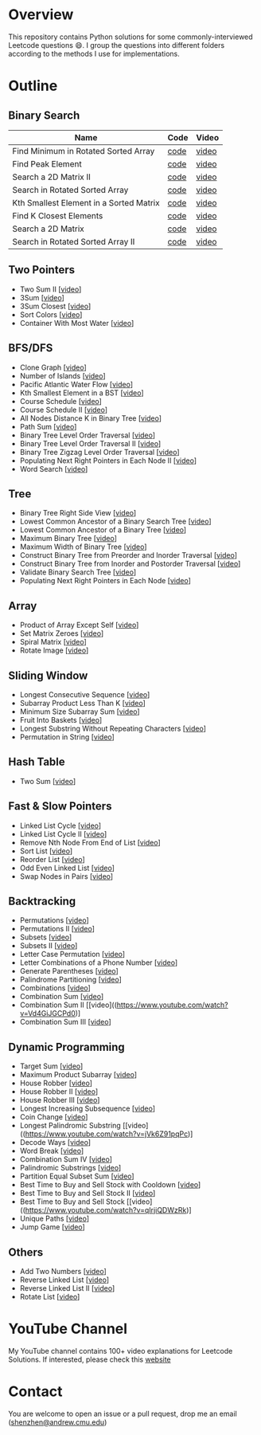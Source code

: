 # Overview
This repository contains Python solutions for some commonly-interviewed Leetcode questions :smile:. I group the questions into different folders according to the methods I use for implementations. 

# Outline

## Binary Search

| Name                                    | Code            | Video           |
|-----------------------------------------|-----------------|-----------------|
| Find Minimum in Rotated Sorted Array    | [code](https://github.com/ShenZheng2000/Leetcode-Python/blob/main/Binary_Search/153.%20Find%20Minimum%20in%20Rotated%20Sorted%20Array.py)             | [video](https://www.youtube.com/watch?v=nasyOup7luI&list=PLEFWvJbGWm_-Yp-mbmuisf9uYF0CpD8oD&index=2)      |
| Find Peak Element                       | [code](https://github.com/ShenZheng2000/Leetcode-Python/blob/main/Binary_Search/162.%20Find%20Peak%20Element.py)                                      | [video](https://www.youtube.com/watch?v=ZevIhUlD0FE)      |
| Search a 2D Matrix II                   | [code](https://github.com/ShenZheng2000/Leetcode-Python/blob/main/Binary_Search/240.%20Search%20a%202D%20Matrix%20II.py)                              | [video](https://www.youtube.com/watch?v=JeAJWeV71fI)      |
| Search in Rotated Sorted Array          | [code](https://github.com/ShenZheng2000/Leetcode-Python/blob/main/Binary_Search/33.%20Search%20in%20Rotated%20Sorted%20Array.py)                      | [video](https://www.youtube.com/watch?v=WIXxGM3T7MQ)      |
| Kth Smallest Element in a Sorted Matrix | [code](https://github.com/ShenZheng2000/Leetcode-Python/blob/main/Binary_Search/378.%20Kth%20Smallest%20Element%20in%20a%20Sorted%20Matrix.py)        | [video](https://www.youtube.com/watch?v=D2obbC38IvU)      |
| Find K Closest Elements                 | [code](https://github.com/ShenZheng2000/Leetcode-Python/blob/main/Binary_Search/658.%20Find%20K%20Closest%20Elements.py)                              | [video](https://www.youtube.com/watch?v=D2obbC38IvU)      |
| Search a 2D Matrix                      | [code](https://github.com/ShenZheng2000/Leetcode-Python/blob/main/Binary_Search/74.%20Search%20a%202D%20Matrix.py)                                    | [video](https://www.youtube.com/watch?v=IDRKH-lUXGg)      |
| Search in Rotated Sorted Array II       | [code](https://github.com/ShenZheng2000/Leetcode-Python/blob/main/Binary_Search/81.%20Search%20in%20Rotated%20Sorted%20Array%20II.py)                 | [video](https://www.youtube.com/watch?v=6Lz1FTmLGEM)      |

  
## Two Pointers
  * Two Sum II  [[video](https://www.youtube.com/watch?v=iNIMxBpNubY)]
  * 3Sum  [[video](https://www.youtube.com/watch?v=ExfMNWROV-8&t=2s)]
  * 3Sum Closest  [[video](https://www.youtube.com/watch?v=HmA8-91PXAM&t=4s)]
  * Sort Colors  [[video](https://www.youtube.com/watch?v=wPLOvc4KiE0&t=1s)]
  * Container With Most Water  [[video](https://www.youtube.com/watch?v=wX3h5k2sJIk&t=142s)]

## BFS/DFS
  * Clone Graph  [[video](https://www.youtube.com/watch?v=9UqaEPyy6LI&t=1s)]
  * Number of Islands  [[video](https://www.youtube.com/watch?v=SyFF1lO1tHw)]
  * Pacific Atlantic Water Flow  [[video](https://www.youtube.com/watch?v=0FTlx_5YAWk&t=5s)]
  * Kth Smallest Element in a BST  [[video](https://www.youtube.com/watch?v=7w0bvySlrjc)]
  * Course Schedule  [[video](https://www.youtube.com/watch?v=kef5k7Hd9r4)]
  * Course Schedule II  [[video](https://www.youtube.com/watch?v=4L-FG7V-VYw&t=7s)]
  * All Nodes Distance K in Binary Tree  [[video](https://www.youtube.com/watch?v=_6ZbbCvjcmo&t=8s)]
  * Path Sum  [[video](https://www.youtube.com/watch?v=EzW0Kf_WwcY)]
  * Binary Tree Level Order Traversal  [[video](https://www.youtube.com/watch?v=PwX4H49fdVU)]
  * Binary Tree Level Order Traversal II  [[video](https://www.youtube.com/watch?v=SlHNfi2GDbg)]
  * Binary Tree Zigzag Level Order Traversal  [[video](https://www.youtube.com/watch?v=FzYK9MUTJM0&t=2s)]
  * Populating Next Right Pointers in Each Node II  [[video](https://www.youtube.com/watch?v=UbhdyQ3albE)]
  * Word Search  [[video](https://www.youtube.com/watch?v=aSyDiUPFt9E)]
    
## Tree
  * Binary Tree Right Side View  [[video](https://www.youtube.com/watch?v=iWIoFAka0q0)]
  * Lowest Common Ancestor of a Binary Search Tree  [[video](https://www.youtube.com/watch?v=HnO8BDjN4CY&t=6s)]
  * Lowest Common Ancestor of a Binary Tree  [[video](https://www.youtube.com/watch?v=I0S6TQ_VTJc&t=4s)]
  * Maximum Binary Tree  [[video](https://www.youtube.com/watch?v=ME36syo5LpQ&t=5s)]
  * Maximum Width of Binary Tree  [[video](https://www.youtube.com/watch?v=ohra-hdHP_8&t=4s)]
  * Construct Binary Tree from Preorder and Inorder Traversal  [[video](https://www.youtube.com/watch?v=XRBdhwnftxY)]
  * Construct Binary Tree from Inorder and Postorder Traversal  [[video](https://www.youtube.com/watch?v=kZjKUhMbkpU)]
  * Validate Binary Search Tree  [[video](https://www.youtube.com/watch?v=XL6p0F1oa6o&t=4s)]
  * Populating Next Right Pointers in Each Node  [[video](https://www.youtube.com/watch?v=UbhdyQ3albE)]
    
## Array
  * Product of Array Except Self  [[video](https://www.youtube.com/watch?v=-ygRXqil5SI)]
  * Set Matrix Zeroes  [[video](https://www.youtube.com/watch?v=R74rit1drFM)]
  * Spiral Matrix  [[video](https://www.youtube.com/watch?v=MLaMjWcKlZY)]
  * Rotate Image  [[video](https://www.youtube.com/watch?v=3Uz3b0nQw6c&t=9s)]
    
## Sliding Window
  * Longest Consecutive Sequence  [[video](https://www.youtube.com/watch?v=30onXNNJUFU)]
  * Subarray Product Less Than K  [[video](https://www.youtube.com/watch?v=OGGp91_M4xs&t=8s)]
  * Minimum Size Subarray Sum  [[video](https://www.youtube.com/watch?v=vlDO_LFQhTU&t=4s)]
  * Fruit Into Baskets  [[video](https://www.youtube.com/watch?v=Ms7b-2aBp2Y&t=1s)]
  * Longest Substring Without Repeating Characters  [[video](https://www.youtube.com/watch?v=Nqhy8IHqCz0&t=5s)]
  * Permutation in String  [[video](https://www.youtube.com/watch?v=3KEeSaVKdq0&t=7s)]
    
## Hash Table
  * Two Sum  [[video](https://www.youtube.com/watch?v=IDRKH-lUXGg)]
    
## Fast & Slow Pointers
  * Linked List Cycle  [[video](https://www.youtube.com/watch?v=UkGzygIp3s8&t=1s)]
  * Linked List Cycle II  [[video](https://www.youtube.com/watch?v=IDRKH-lUXGg)]
  * Remove Nth Node From End of List  [[video](https://www.youtube.com/watch?v=IDRKH-lUXGg)]
  * Sort List  [[video](https://www.youtube.com/watch?v=IDRKH-lUXGg)]
  * Reorder List  [[video](https://www.youtube.com/watch?v=IDRKH-lUXGg)]
  * Odd Even Linked List  [[video](https://www.youtube.com/watch?v=IDRKH-lUXGg)]
  * Swap Nodes in Pairs  [[video](https://www.youtube.com/watch?v=IDRKH-lUXGg)]

## Backtracking
  * Permutations  [[video](https://www.youtube.com/watch?v=Cp2xtOpXuaw)]
  * Permutations II  [[video](https://www.youtube.com/watch?v=7x6t0WoC8_0)]
  * Subsets  [[video](https://www.youtube.com/watch?v=FyDb99x71BQ)]
  * Subsets II  [[video](https://www.youtube.com/watch?v=UuVYZ7O8iMo&t=1s)]
  * Letter Case Permutation  [[video](https://www.youtube.com/watch?v=oEn8T3aPjiU&t=5s)]
  * Letter Combinations of a Phone Number  [[video](https://www.youtube.com/watch?v=Wr9sJHEfGNI)]
  * Generate Parentheses  [[video](https://www.youtube.com/watch?v=hCXP442l1ho)]
  * Palindrome Partitioning  [[video](https://www.youtube.com/watch?v=ZhtjlfPeU8s)]
  * Combinations  [[video](https://www.youtube.com/watch?v=FnRM3OYqAgk)]
  * Combination Sum  [[video](https://www.youtube.com/watch?v=C8-KmYqBkOs&t=49s)]
  * Combination Sum II  [[video]((https://www.youtube.com/watch?v=Vd4GiJGCPd0)]
  * Combination Sum III  [[video](https://www.youtube.com/watch?v=yxcVaUjpJto)]

## Dynamic Programming
  * Target Sum  [[video](https://www.youtube.com/watch?v=jXQzOFpSrc8&t=3s)]
  * Maximum Product Subarray  [[video](https://www.youtube.com/watch?v=_XFH_6FwL6E)]
  * House Robber  [[video](https://www.youtube.com/watch?v=Kux7asmpLpU)]
  * House Robber II  [[video](https://www.youtube.com/watch?v=wxvHoh5PKjE)]
  * House Robber III  [[video](https://www.youtube.com/watch?v=2U-HpIC9aLk&t=5s)]
  * Longest Increasing Subsequence  [[video](https://www.youtube.com/watch?v=egonTBg4aBY)]
  * Coin Change  [[video](https://www.youtube.com/watch?v=asbqmak2VjQ)]
  * Longest Palindromic Substring  [[video]((https://www.youtube.com/watch?v=jVk6Z91pqPc)]
  * Decode Ways  [[video](https://www.youtube.com/watch?v=C-WBnjkQvzc)]
  * Word Break  [[video](https://www.youtube.com/watch?v=lie9BzmkMeM)]
  * Combination Sum IV  [[video](https://www.youtube.com/watch?v=-F1B_k3_zAc)]
  * Palindromic Substrings  [[video](https://www.youtube.com/watch?v=aIZg6FiCWn4)]
  * Partition Equal Subset Sum  [[video](https://www.youtube.com/watch?v=8IDSGGwwxqQ)]
  * Best Time to Buy and Sell Stock with Cooldown  [[video](https://www.youtube.com/watch?v=eaaeT5_o5hI)]
  * Best Time to Buy and Sell Stock II  [[video](https://www.youtube.com/watch?v=CSNWWtv-oS4&t=3s)]
  * Best Time to Buy and Sell Stock  [[video]((https://www.youtube.com/watch?v=qIrjiQDWzRk)]
  * Unique Paths  [[video](https://www.youtube.com/watch?v=cXqeDMjFMw4)]
  * Jump Game  [[video](https://www.youtube.com/watch?v=lB7CqgU6gbk)]

## Others
  * Add Two Numbers  [[video](https://www.youtube.com/watch?v=DQe6MANrNko)]
  * Reverse Linked List  [[video](https://www.youtube.com/watch?v=_E-huTkKdLo)]
  * Reverse Linked List II  [[video](https://www.youtube.com/watch?v=3fbeDBZ6qVo&t=4s)]
  * Rotate List  [[video](https://www.youtube.com/watch?v=tzlHQdFoYjI)]

# YouTube Channel
My YouTube channel contains 100+ video explanations for Leetcode Solutions. If interested, please check this [website](https://www.youtube.com/channel/UCwsy6n3UFfK2EavTfK1bI5w)

# Contact
You are welcome to open an issue or a pull request, drop me an email (shenzhen@andrew.cmu.edu)
